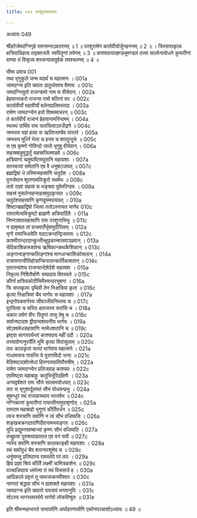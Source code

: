 ```yaml
---
title: ०४९ परशुरामावतारः

---
```

अध्यायः 049

श्रीहरेर्जमदग्निगृहे रामनाम्नाऽवतरणम् ॥ 1 ॥ परशुरामेण कार्तवीर्यार्जुनहननम् ॥ 2 ॥ । त्रिस्सप्तकृत्वः क्षत्रियान्निहत्य तद्रक्तजलैः स्वपितॄणां तर्पणम् ॥ 3 ॥ काश्यपायाखण्डभूमण्डलं दत्त्वा साल्वेनायोधने कुमारीणां वाण्या तं विसृज्य शस्त्रन्यासपूर्वकं तपश्चरणम् ॥ 4 ॥

भीष्म उवाच 	001  
तथा भृगुकुले जन्म यदर्थं च महात्मनः ।	001a  
जामदग्न्य इति ख्यातः प्रादुर्भावश्च वैष्णवः ॥	001c  
जमदग्निसुतो राजन्त्रामो नाम स वीर्यवान् ।	002a  
हेहयान्तकरो राजन्स रामो बलिनां वरः ॥	002c  
कार्तावीर्यो महावीर्यो बलेनाप्रतिमस्तदा ।	003a  
रामेण जामदग्न्येन हतो विषममाचरन् ॥	003c  
तं कार्तवीर्यं राजानं हेहयानामरिन्दमम् ।	004a  
रथस्थं पार्थिवं रामः पातयित्वाऽवधीद्रणे ॥	004c  
जम्भस्य यज्ञं हत्वा स ऋत्विजश्चैव संस्तरे ।	005a  
जम्भस्य मूर्ध्नि भेत्ता च हन्ता च शतदुन्दुभेः ॥	005c  
स एष कृष्णो गोविन्दो जातो भृगुषु वीर्यवान् ।	006a  
सहस्रबाहुमुद्धर्तुं सहस्रजितमाहवे ॥	006c  
क्षत्रियाणां चतुष्पष्टिमयुतानि महायशाः ।	007a  
सरस्वत्यां समेतानि एष वै धनुषाऽजयत् ॥	007c  
ब्रह्मद्विषां धे तस्मिन्महस्राणि चतुर्दश ।	008a  
पुनर्जघान शूराणामतिक्रूरो रथर्षभः ॥	008c  
ततो राज्ञां सहस्रं स भङ्क्ता पूर्वमरिन्दमः ।	009a  
सहस्रं मुसलेनाहन्सहस्रमुदकृन्तत ॥	009c  
चतुर्दशसहस्राणि कृणदूममपाययत् ।	010a  
शिष्टान्ब्रह्मद्विषो जित्वा ततोऽस्नायत भार्गवः	010c  
रामरामेत्यमिक्रुष्टो ब्राह्मणैः क्षत्रियार्दितैः ।	011a  
निघ्नञ्शतसहस्राणि रामः परशुनाभिभूः ॥	011c  
न ह्यमृष्यत तां वाचमार्तैर्भृशमुदीरिताम् ।	012a  
भृगो रामाभिधावेति यदाऽक्रन्दन्द्विजातयः ॥	012c  
काश्मीरान्दरदान्कुन्तीन्क्षुद्रकान्मालवाञ्छवान् ।	013a  
चेदिकाशिकरूशांश्च ऋषिकान्क्रथकैशिकान् ॥	013c  
अङ्गान्वङ्गान्कलिङ्गांश्च मागधान्काशिकोसलान् ।	014a  
रात्रायणान्वीतिहोत्रान्किरातान्कार्तिकावतान् ॥	014c  
एतानन्यांश्च राजन्यान्देशेदेशे सहस्रशः ।	015a  
निकृत्य निशितैर्बाणैः सम्प्रदाय विवस्वते ॥	015c  
कीर्णा क्षत्रियकोटीभिर्मेरुमन्दरभूषणा ।	016a  
त्रिः सप्तकृत्वः पृथिवी तेन निःक्षत्रिया कृता ॥	016c  
कृत्वा निःक्षत्रियां चैव भार्गवः स महायशाः ।	017a  
इन्द्रगोपकवर्णस्य जीवञ्जीवनिभस्य च ॥	017c  
पूरयित्वा च सरितः क्षतजस्य सरांसि च ।	018a  
चकार तर्पणं वीरः पितॄणां तासु तेषु च ॥	018c  
सर्वानष्टादश द्वीपान्वशमानीय भार्गवः ।	019a  
सोऽश्वमेधसहस्राणि नरमेधशतानि च ॥	019c  
इष्ट्वा सागरपर्यन्तां काश्यपाय महीं ददौ ।	020a  
तस्याग्रेणानुपर्येति भूमिं कृत्वा विपांसुलाम् ॥	020c  
ततः कालकृतां सत्यां भार्गवाय महात्मने ।	021a  
गाधामप्यत्र गायन्ति ये पुराणविदो जनाः ॥	021c  
वेदिमष्टादशोत्सेधां हिरण्यस्यातिपौरुषीम् ।	022a  
रामेण जामदग्न्येन प्रतिजग्राह काश्यपः ॥	022c  
एवमिष्ट्वा महाबाहुः क्रतुभिर्भूरिदक्षिणैः ।	023a  
अन्यद्वर्षशतं रामः सौभे साल्वमयोधयत् ॥	023c  
ततः स भृगुशार्दूलस्तं सौभं योधयन्प्रभुः ।	024a  
सुबन्धुरं रथं राजन्नास्थाय भरतर्षभ ॥	024c  
नग्निकानां कुमारीणां गायन्तीनामुपाशृणोत् ।	025a  
रामराम महाबाहो भृगूणां कीर्तिवर्धन ॥	025c  
त्यज शस्त्राणि सर्वाणि न त्वं सौभं वधिष्यसि ।	026a  
शङ्खचक्रगदापाणिर्देवानामभयङ्गरः ॥	026c  
युधि प्रद्युम्नसाम्बाभ्यां कृष्णः सौभं वधिष्यति ।	027a  
तच्छ्रुत्वा पुरुषव्याघ्रस्तत एव वनं ययौ ॥	027c  
न्यस्य सर्वाणि शस्त्राणि कालकाङ्क्षी महायशाः ।	028a  
रथं सर्वायुधं चैव शरान्परशुमेव च ॥	028c  
धनूंष्यप्सु प्रतिष्ठाप्य रामस्तेपे परं तपः ।	029a  
ह्रियं प्रज्ञां श्रियं कीर्तिं लक्ष्मीं चामित्रकर्शनः ॥	029c  
पञ्चाधिष्ठाय धर्मात्मा तं रथं विससर्ज ह ।	030a  
आदिकाले प्रवृत्तं तु व्यभजत्करमीश्वरः ॥	030c  
नाघ्नतं श्रद्धया सौभं न ह्यशक्तो महायशाः ।	031a  
जामदग्न्य इति ख्यातो यस्त्वयं भगवानुपिः ।	031c  
सोऽस्य भागस्तपस्तेपे भार्गवो लोकविश्रुतः ॥ 	031e  

इति श्रीमन्महाभारते सभापर्वणि अर्घाहरणपर्वणि एकोनपञ्चाशोऽध्यायः ॥ 49 ॥